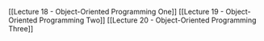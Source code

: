 [[Lecture 18 - Object-Oriented Programming One]]
[[Lecture 19 - Object-Oriented Programming Two]]
[[Lecture 20 - Object-Oriented Programming Three]]